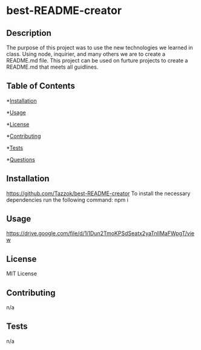 # best-README-creator


## Description
The purpose of this project was to use the new technologies we learned in class. Using node, inquirier, and many others we are to create a README.md file. This project can be used on furture projects to create a README.md that meets all guidlines.


## Table of Contents
*[Installation](#installation)

*[Usage](#usage)

*[License](#license)

*[Contributing](#contributing)

*[Tests](#tests)

*[Questions](#questions)


## Installation

https://github.com/Tazzok/best-README-creator
To install the necessary dependencies run the following command:
npm i

## Usage
https://drive.google.com/file/d/1i1Dun2TmoKPSdSeatx2yaTnllMaFWpgT/view

## License
MIT License

## Contributing
n/a

## Tests
n/a
